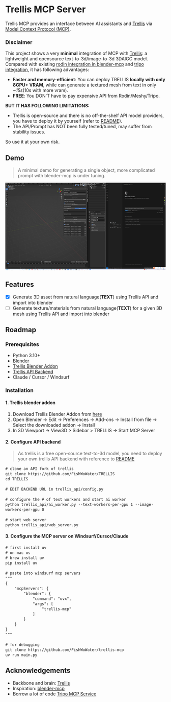 # Trellis MCP Server

Trellis MCP provides an interface between AI assistants and [Trellis](https://github.com/microsoft/TRELLIS) via [Model Context Protocol (MCP)](https://modelcontextprotocol.io). 

### Disclaimer
This project shows a very **minimal** integration of MCP with [Trellis](https://github.com/microsoft/TRELLIS): a lightweight and opensource text-to-3d/image-to-3d 3DAIGC model. Compared with existing [rodin integration in blender-mcp](https://github.com/ahujasid/blender-mcp) and [tripo integration](https://github.com/VAST-AI-Research/tripo-mcp), it has following advantages: 
* **Faster and memory-efficient**: You can deploy TRELLIS **locally with only 8GPU+ VRAM**, while can generate a textured mesh from text in only *~15s*(10s with more vram).
* **FREE**: You DON'T have to pay expensive API from Rodin/Meshy/Tripo.

**BUT IT HAS FOLLOWING LIMITATIONS:**
* Trellis is open-source and there is no off-the-shelf API model providers, you have to deploy it by yourself (refer to [README](https://github.com/FishWoWater/TRELLIS/blob/dev/README_api.md)).
* The API/Prompt has NOT been fully tested/tuned, may suffer from stability issues. 

So use it at your own risk. 

## Demo 
> A minimal demo for generating a single object, more complicated prompt with blender-mcp is under tuning.

![Demo](assets/trellis_mcp_demo.gif)

## Features

- [x] Generate 3D asset from natural language(**TEXT**) using Trellis API and import into blender
- [ ] Generate texture/materials from natural language(**TEXT**) for a given 3D mesh using Trellis API and import into blender

## Roadmap  

### Prerequisites
- Python 3.10+
- [Blender](https://www.blender.org/download/)
- [Trellis Blender Addon](https://github.com/FishWoWater/trellis_blender)
- [Trellis API Backend](https://github.com/FishWoWater/TRELLIS)
- Claude / Cursor / Windsurf

### Installation
#### 1. Trellis blender addon 
1. Download Trellis Blender Addon from [here](https://github.com/FishWoWater/trellis_blender)
2. Open Blender -> Edit -> Preferences -> Add-ons -> Install from file -> Select the downloaded addon -> Install
3. In 3D Viewport -> View3D > Sidebar > TRELLIS -> Start MCP Server 

#### 2. Configure API backend 
> As trellis is a free open-source text-to-3d model, you need to deploy your own trellis API backend with reference to [README](https://github.com/FishWoWater/TRELLIS/blob/dev/README_api.md)
``` shell 
# clone an API fork of trellis 
git clone https://github.com/FishWoWater/TRELLIS
cd TRELLIS

# EDIT BACKEND URL in trellis_api/config.py

# configure the # of text workers and start ai worker
python trellis_api/ai_worker.py --text-workers-per-gpu 1 --image-workers-per-gpu 0

# start web server 
python trellis_api/web_server.py 
```

#### 3. Configure the MCP server on Windsurf/Cursor/Claude 
``` shell 
# first install uv
# on mac os 
# brew install uv  
pip install uv 

# paste into windsurf mcp servers 
"""
{
    "mcpServers": {
        "blender": {
            "command": "uvx",
            "args": [
                "trellis-mcp"
            ]
        }
    }
}
"""

# for debugging 
git clone https://github.com/FishWoWater/trellis-mcp
uv run main.py 
```

## Acknowledgements
- Backbone and brain: [Trellis](https://github.com/microsoft/TRELLIS)
- Inspiration: [blender-mcp](https://github.com/ahujasid/blender-mcp)
- Borrow a lot of code [Tripo MCP Service](https://github.com/VAST-AI-Research/tripo-mcp)

